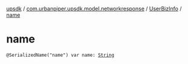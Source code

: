 [upsdk](../../index.md) / [com.urbanpiper.upsdk.model.networkresponse](../index.md) / [UserBizInfo](index.md) / [name](./name.md)

# name

`@SerializedName("name") var name: `[`String`](https://kotlinlang.org/api/latest/jvm/stdlib/kotlin/-string/index.html)